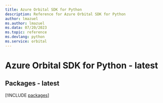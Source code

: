 ```yaml
---
title: Azure Orbital SDK for Python
description: Reference for Azure Orbital SDK for Python
author: lmazuel
ms.author: lmazuel
ms.data: 07/20/2023
ms.topic: reference
ms.devlang: python
ms.service: orbital
---
```

# Azure Orbital SDK for Python - latest
## Packages - latest
[!INCLUDE [packages](orbital-index.md)]